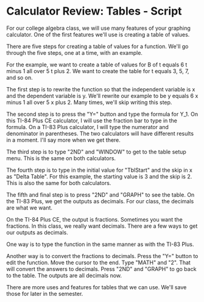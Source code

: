Calculator Review: Tables - Script
========================
For our college algebra class, we will use many features of your graphing calculator.
One of the first features we'll use is creating a table of values.

There are five steps for creating a table of values for a function.
We'll go through the five steps, one at a time, with an example.

For the example, we want to create a table of values for B of t equals 6 t minus 1 all over 5 t plus 2.
We want to create the table for t equals 3, 5, 7, and so on.

The first step is to rewrite the function so that the independent variable is x and the dependent variable is y.
We'll rewrite our example to be y equals 6 x minus 1 all over 5 x plus 2.
Many times, we'll skip writing this step.

The second step is to press the "Y=" button and type the formula for Y_1.
On this TI-84 Plus CE calculator, I will use the fraction bar to type in the formula.
On a TI-83 Plus calculator, I will type the numerator and denominator in parentheses.
The two calculators will have different results in a moment.
I'll say more when we get there.

The third step is to type "2ND" and "WINDOW" to get to the table setup menu.
This is the same on both calculators.

The fourth step is to type in the initial value for "TblStart" and the skip in x as "Delta Table".
For this example, the starting value is 3 and the skip is 2.
This is also the same for both calculators.

The fifth and final step is to press "2ND" and "GRAPH" to see the table.
On the TI-83 Plus, we get the outputs as decimals.
For our class, the decimals are what we want.

On the TI-84 Plus CE, the output is fractions.
Sometimes you want the fractions.
In this class, we really want decimals.
There are a few ways to get our outputs as decimals.

One way is to type the function in the same manner as with the TI-83 Plus.

Another way is to convert the fractions to decimals.
Press the "Y=" button to edit the function.
Move the cursor to the end.
Type "MATH" and "2".
That will convert the answers to decimals.
Press "2ND" and "GRAPH" to go back to the table.
The outputs are all decimals now.

There are more uses and features for tables that we can use.
We'll save those for later in the semester.
